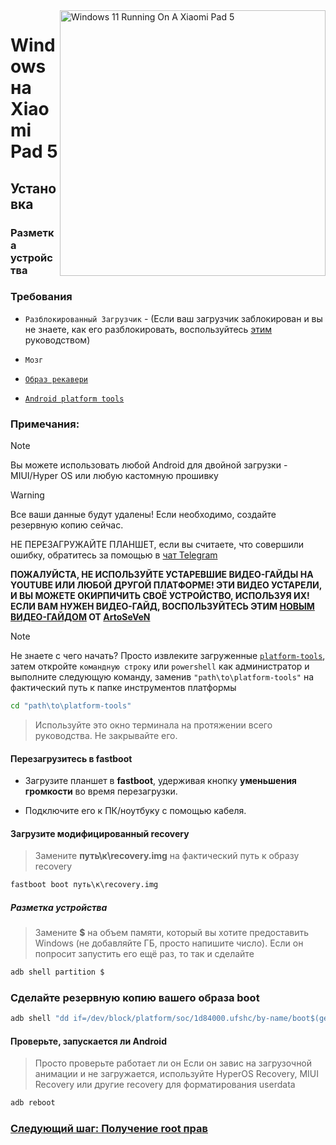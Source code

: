 ﻿<img align="right" src="https://raw.githubusercontent.com/erdilS/Port-Windows-11-Xiaomi-Pad-5/main/nabu.png" width="425" alt="Windows 11 Running On A Xiaomi Pad 5">


# Windows на Xiaomi Pad 5

## Установка

### Разметка устройства

### Требования

- ```Разблокированный Загрузчик``` - (Если ваш загрузчик заблокирован и вы не знаете, как его разблокировать, воспользуйтесь [этим](unlock-bootloader.md) руководством)

- ```Мозг```

- [```Образ рекавери```](https://github.com/erdilS/Port-Windows-11-Xiaomi-Pad-5/releases/download/1.0/recovery.img)

- [```Android platform tools```](https://developer.android.com/studio/releases/platform-tools)

### Примечания:
>[!NOTE]
> Вы можете использовать любой Android для двойной загрузки - MIUI/Hyper OS или любую кастомную прошивку

>[!Warning]
> Все ваши данные будут удалены! Если необходимо, создайте резервную копию сейчас.
>
> НЕ ПЕРЕЗАГРУЖАЙТЕ ПЛАНШЕТ, если вы считаете, что совершили ошибку, обратитесь за помощью в [чат Telegram](https://t.me/nabuwoa)
>
> **ПОЖАЛУЙСТА, НЕ ИСПОЛЬЗУЙТЕ УСТАРЕВШИЕ ВИДЕО-ГАЙДЫ НА YOUTUBE ИЛИ ЛЮБОЙ ДРУГОЙ ПЛАТФОРМЕ! ЭТИ ВИДЕО УСТАРЕЛИ, И ВЫ МОЖЕТЕ ОКИРПИЧИТЬ СВОЁ УСТРОЙСТВО, ИСПОЛЬЗУЯ ИХ! ЕСЛИ ВАМ НУЖЕН ВИДЕО-ГАЙД, ВОСПОЛЬЗУЙТЕСЬ ЭТИМ [НОВЫМ ВИДЕО-ГАЙДОМ](https://youtu.be/BbgTbTGbXYg ) ОТ [ArtoSeVeN](https://www.youtube.com/channel/UCYjwfxlYlJ7Nnzv01oszQvA )**
 

> [!NOTE]
> Не знаете с чего начать? Просто извлеките загруженные [```platform-tools```](https://developer.android.com/studio/releases/platform-tools), затем откройте ```командную строку``` или `powershell` как администратор и выполните следующую команду, заменив `"path\to\platform-tools"` на фактический путь к папке инструментов платформы
```cmd
cd "path\to\platform-tools"
```
> Используйте это окно терминала на протяжении всего руководства. Не закрывайте его.


#### Перезагрузитесь в fastboot
- Загрузите планшет в **fastboot**, удерживая кнопку **уменьшения громкости** во время перезагрузки.

- Подключите его к ПК/ноутбуку с помощью кабеля.

#### Загрузите модифицированный recovery
> Замените **путь\к\recovery.img** на фактический путь к образу recovery
```cmd
fastboot boot путь\к\recovery.img
```

##### Разметка устройства
> Замените **$** на объем памяти, который вы хотите предоставить Windows (не добавляйте ГБ, просто напишите число).
> Если он попросит запустить его ещё раз, то так и сделайте

```cmd
adb shell partition $
```

### Сделайте резервную копию вашего образа boot

```cmd
adb shell "dd if=/dev/block/platform/soc/1d84000.ufshc/by-name/boot$(getprop ro.boot.slot_suffix) of=/tmp/normal_boot.img" && adb pull /tmp/normal_boot.img
```


#### Проверьте, запускается ли Android
> Просто проверьте работает ли он 
Если он завис на загрузочной анимации и не загружается, используйте HyperOS Recovery, MIUI Recovery или другие recovery для форматирования userdata

```cmd
adb reboot
```



### [Следующий шаг: Получение root прав](/guide/Russian/2-rootguide-ru.md)
